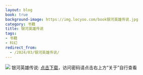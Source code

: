 ```yaml
---
layout: blog
book: true
background-image: https://img.locyoo.com/book银河英雄传说.jpg
category: 书籍
title: 银河英雄传说
tags:
- 书籍
- 科幻
redirect_from:
  - /2024/03/银河英雄传说/
---
```

![](https://img.locyoo.com/book银河英雄传说.jpg)
银河英雄传说: <a name = "ref1" href="https://url18.ctfile.com/f/50983618-1353911533-b3fb1b?p=3619">点击下载</a>，访问密码请点击右上方“关于”自行查看